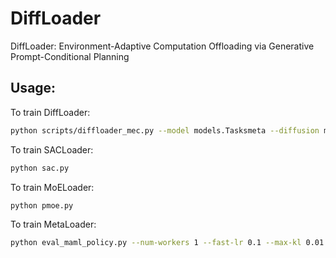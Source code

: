 # DiffLoader
DiffLoader: Environment-Adaptive Computation Offloading via Generative Prompt-Conditional Planning
## Usage:
To train DiffLoader:
```bash
python scripts/diffloader_mec.py --model models.Tasksmeta --diffusion models.GaussianActDiffusion --loss_type statehuber --loader datasets.RTGActMecDataset
```
To train SACLoader:
```bash
python sac.py
```
To train MoELoader:
```bash
python pmoe.py
```
To train MetaLoader:
```bash
python eval_maml_policy.py --num-workers 1 --fast-lr 0.1 --max-kl 0.01 --fast-batch-size 1 --meta-batch-size 40 --num-layers 2 --hidden-size 100 --num-batches 10000 --gamma 0.99 --tau 1.0 --cg-damping 1e-5 --ls-max-steps 15 --output-folder maml-mec-dir --device cuda --env-name MEC-MetaLoader
```